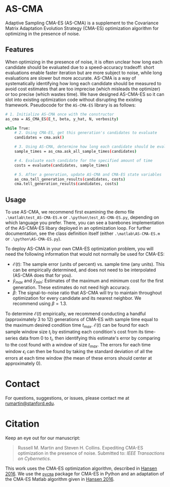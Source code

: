 # AS-CMA
Adaptive Sampling CMA-ES (AS-CMA) is a supplement to the Covariance Matrix Adaptation Evolution Strategy (CMA-ES) optimization algorithm for optimizing in the presence of noise. 

## Features
When optimizing in the presence of noise, it is often unclear how long each candidate should be evaluated due to a speed-accuracy tradeoff: short evaluations enable faster iteration but are more subject to noise, while long evaluations are slower but more accurate. AS-CMA is a way of systematically identifying how long each candidate should be measured to avoid cost estimates that are too imprecise (which misleads the optimizer) or too precise (which wastes time). We have designed AS-CMA-ES so it can slot into existing optimization code without disrupting the existing framework. Pseudocode for the `AS-CMA-ES` library is as follows: 

```bash
# 1. Initialize AS-CMA once with the constructor
as_cma = AS_CMA_ES(E_t, beta, y_hat, N, verbosity)

while True: 
    # 2. Using CMA-ES, get this generation's candidates to evaluate
    candidates = cma.ask()

    # 3. Using AS-CMA, determine how long each candidate should be evaluated
    sample_times = as_cma.ask_all_sample_times(candidates)

    # 4. Evaluate each candidate for the specified amount of time
    costs = evaluate(candidates, sample_times)

    # 5. After a generation, update AS-CMA and CMA-ES state variables
    as_cma.tell_generation_results(candidates, costs)
    cma.tell_generation_results(candidates, costs)
```

## Usage
To use AS-CMA, we recommend first examining the demo file `.\matlab\test_AS-CMA-ES.m` or `.\python\test_AS-CMA-ES.py`, depending on which language you prefer. There, you can see a barebones implementation of the AS-CMA-ES libary deployed in an optimization loop. For further documentation, see the class definition itself (either `.\matlab\AS-CMA-ES.m` or `.\python\AS-CMA-ES.py`).

To deploy AS-CMA in your own CMA-ES optimization problem, you will need the following information that would not normally be used for CMA-ES:
* $\mathcal{E}(t)$: The sample error (units of percent) vs. sample time (any units). This can be empirically determined, and does not need to be interpolated (AS-CMA does that for you).
* $\hat{y}_{max}$ and $\hat{y}_{min}$: Estimates of the maximum and minimum cost for the first generation. These estimates do not need high accuracy. 
* $\beta$: The signal-to-noise ratio that AS-CMA will try to maintain throughout optimization for every candidate and its nearest neighbor. We recommend using $\beta = 1.3$.

To determine $\mathcal{E}(t)$ empirically, we recommend conducting a handful (approximately 3 to 12) generations of CMA-ES with sample time equal to the maximum desired condition time $t_{max}$. $\mathcal{E}(t)$ can be found for each sample window size $t_i$ by estimating each condition's cost from its time-series data from $0$ to $t_i$, then identifying this estimate's error by comparing to the cost found with a window of size $t_{max}$. The errors for each time window $\epsilon_i$ can then be found by taking the standard deviation of all the errors at each time window (the mean of these errors should center at approximately 0).

# Contact
For questions, suggestions, or issues, please contact me at [rumartin@stanford.edu](mailto:rumartin@stanford.edu). 

# Citation
Keep an eye out for our manuscript:
> Russell M. Martin and Steven H. Collins. Expediting CMA-ES optimization in the presence of noise. Submitted to: *IEEE Transactions on Cybernetics*. 

This work uses the CMA-ES optimization algorithm, described in [Hansen 2016](https://arxiv.org/abs/1604.00772). We use the [`pycma`](https://github.com/CMA-ES/pycma?tab=readme-ov-file) package for CMA-ES in Python and an adaptation of the CMA-ES Matlab algorithm given in [Hansen 2016](https://arxiv.org/abs/1604.00772). 
